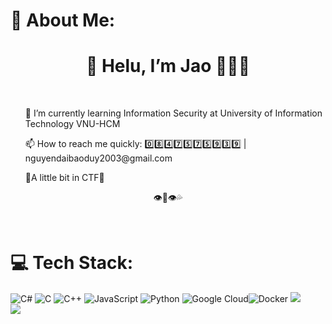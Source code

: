 # 💫 About Me:
<h1 align="center">👋 Helu, I’m Jao 😶‍🌫️🍑</h1><br><ul>🌱 I’m currently learning Information Security at University of Information Technology VNU-HCM </ul>
<ul>📫 How to reach me quickly: 0️⃣8️⃣4️⃣7️⃣5️⃣7️⃣5️⃣9️⃣3️⃣9️⃣ | nguyendaibaoduy2003@gmail.com </ul>
<ul>🚩A little bit in CTF🚩</ul>
<p align="center"> 👁️🫦👁️💦 </p><br>


# 💻 Tech Stack:
![C#](https://img.shields.io/badge/c%23-%23239120.svg?style=for-the-badge&logo=csharp&logoColor=white) ![C](https://img.shields.io/badge/c-%2300599C.svg?style=for-the-badge&logo=c&logoColor=white) ![C++](https://img.shields.io/badge/c++-%2300599C.svg?style=for-the-badge&logo=c%2B%2B&logoColor=white) ![JavaScript](https://img.shields.io/badge/javascript-%23323330.svg?style=for-the-badge&logo=javascript&logoColor=%23F7DF1E) ![Python](https://img.shields.io/badge/python-3670A0?style=for-the-badge&logo=python&logoColor=ffdd54)  ![Google Cloud](https://img.shields.io/badge/GoogleCloud-%234285F4.svg?style=for-the-badge&logo=google-cloud&logoColor=white)![Docker](https://img.shields.io/badge/docker-%230db7ed.svg?style=for-the-badge&logo=docker&logoColor=white)
![](https://github-readme-streak-stats.herokuapp.com/?user=jjaodj&theme=dracula&hide_border=false)<br/>
![](https://github-readme-stats.vercel.app/api/top-langs/?username=jjaodj&theme=dracula&hide_border=false&include_all_commits=true&count_private=false&layout=compact)



<!-- Proudly created with GPRM ( https://gprm.itsvg.in ) -->
